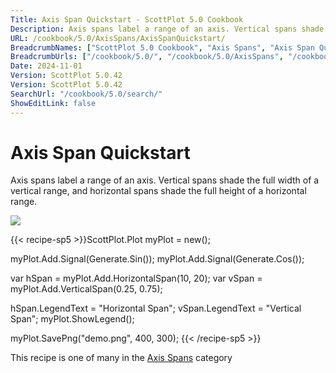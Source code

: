 ```yaml
---
Title: Axis Span Quickstart - ScottPlot 5.0 Cookbook
Description: Axis spans label a range of an axis. Vertical spans shade the full width of a vertical range, and horizontal spans shade the full height of a horizontal range.
URL: /cookbook/5.0/AxisSpans/AxisSpanQuickstart/
BreadcrumbNames: ["ScottPlot 5.0 Cookbook", "Axis Spans", "Axis Span Quickstart"]
BreadcrumbUrls: ["/cookbook/5.0/", "/cookbook/5.0/AxisSpans", "/cookbook/5.0/AxisSpans/AxisSpanQuickstart"]
Date: 2024-11-01
Version: ScottPlot 5.0.42
Version: ScottPlot 5.0.42
SearchUrl: "/cookbook/5.0/search/"
ShowEditLink: false
---
```



<div class='d-flex align-items-center mt-5'>
<h1 class='me-2 text-dark my-0 border-0'>Axis Span Quickstart</h1>
</div>

Axis spans label a range of an axis. Vertical spans shade the full width of a vertical range, and horizontal spans shade the full height of a horizontal range.

[![](/cookbook/5.0/images/AxisSpanQuickstart.png?241101192719)](/cookbook/5.0/images/AxisSpanQuickstart.png?241101192719)

{{< recipe-sp5 >}}ScottPlot.Plot myPlot = new();

myPlot.Add.Signal(Generate.Sin());
myPlot.Add.Signal(Generate.Cos());

var hSpan = myPlot.Add.HorizontalSpan(10, 20);
var vSpan = myPlot.Add.VerticalSpan(0.25, 0.75);

hSpan.LegendText = "Horizontal Span";
vSpan.LegendText = "Vertical Span";
myPlot.ShowLegend();

myPlot.SavePng("demo.png", 400, 300);
{{< /recipe-sp5 >}}

<div class='my-5 text-center'>This recipe is one of many in the <a href='/cookbook/5.0/AxisSpans'>Axis Spans</a> category</div>



